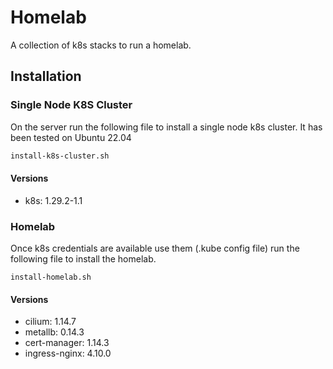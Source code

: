 # Homelab

A collection of k8s stacks to run a homelab.

## Installation

### Single Node K8S Cluster
On the server run the following file to install a single node k8s cluster. It has been tested on Ubuntu 22.04

```bash
install-k8s-cluster.sh
```

#### Versions
- k8s: 1.29.2-1.1

### Homelab

Once k8s credentials are available use them (.kube config file) run the following file to install the homelab.

```bash(from k8s cluster or remotely)
install-homelab.sh
```

#### Versions
- cilium: 1.14.7
- metallb: 0.14.3
- cert-manager: 1.14.3
- ingress-nginx: 4.10.0